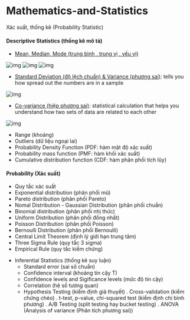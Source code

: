 # Mathematics-and-Statistics

Xác suất, thống kê (Probability Statistic)
#### Descriptive Statistics (thống kê mô tả)
  + [Mean, Median, Mode (trung bình , trung vị , yếu vị)](https://www.wikihow.com/Find-Mean,-Median,-and-Mode)

![img](https://www.wikihow.com/images/thumb/f/fe/Find-Mean%2C-Median%2C-and-Mode-Step-3-Version-2.jpg/aid1660401-v4-728px-Find-Mean%2C-Median%2C-and-Mode-Step-3-Version-2.jpg.webp)
![img](https://www.wikihow.com/images/thumb/8/8c/Find-Mean%2C-Median%2C-and-Mode-Step-5-Version-2.jpg/aid1660401-v4-728px-Find-Mean%2C-Median%2C-and-Mode-Step-5-Version-2.jpg.webp)
![img](https://www.wikihow.com/images/thumb/2/29/Find-Mean%2C-Median%2C-and-Mode-Step-7-Version-2.jpg/aid1660401-v4-728px-Find-Mean%2C-Median%2C-and-Mode-Step-7-Version-2.jpg.webp)
  + [Standard Deviation (độ lệch chuẩn) & Variance (phương sai)](https://www.wikihow.com/Calculate-Standard-Deviation): tells you how spread out the numbers are in a sample

![img](https://www.wikihow.com/images/thumb/7/78/Calculate-Standard-Deviation-Step-5-Version-7.jpg/aid868007-v4-728px-Calculate-Standard-Deviation-Step-5-Version-7.jpg)
  + [Co-variance (hiệp phương sai)](https://www.wikihow.com/Calculate-Covariance): statistical calculation that helps you understand how two sets of data are related to each other
  
![img](https://cdn.discuss.boardinfinity.com/original/2X/9/974ce4914dde5a5c9b9f1394fb8f37abafc8493b.png)
  + Range (khoảng)
  + Outliers (dữ liệu ngoại lai)
  + Probability Density Function (PDF: hàm mật độ xác suất)
  + Probability mass function (PMF: hàm khối xác suất)
  + Cumulative distribution function (CDF: hàm phân phối tích lũy)

#### Probability (Xác suất)
  + Quy tắc xác suất
  + Exponential distribution (phân phối mũ)
  + Pareto distribution (phân phối Pareto)
  + Nomal Distribution - Gaussian Distribution (phân phối chuẩn)
  + Binomial distribution (phân phối nhị thức)
  + Uniform Distribution (phân phối đồng nhất)
  + Poisson Distribution (phân phối Poisson)
  + Bernoulli Distribution (phân phối Bernoulli)
  + Central Limit Theorem (định lý giới hạn trung tâm)
  + Three Sigma Rule (quy tắc 3 sigma)
  + Empirical Rule (quy tắc kiểm chứng)

- Inferential Statistics (thống kê suy luận)
  + Standard error (sai số chuẩn)
  + Confidence interval (khoảng tin cậy T)
  + Confidence levels and Sigificance levels (mức độ tin cậy)
  + Correlation (hệ số tương quan)
  + Hypothesis Testing (kiểm định giả thuyết)
    . Cross-validation (kiểm chứng chéo)
    . t-test, p-value, chi-squared test (kiểm định chi bình phương)
    . A/B Testing (split testing hay bucket testing)
    . ANOVA (Analysis of variance (Phân tích phương sai))

